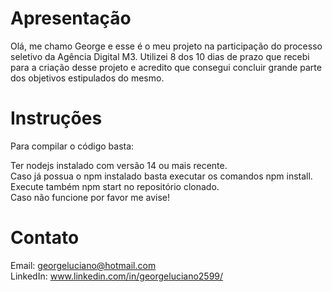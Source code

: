 # Apresentação
Olá, me chamo George e esse é o meu projeto na participação do processo seletivo da Agência Digital M3. Utilizei 8 dos 10 dias de prazo que recebi para a criação desse projeto e acredito que consegui concluir grande parte dos objetivos estipulados do mesmo.


# Instruções
Para compilar o código basta:

Ter nodejs instalado com versão 14 ou mais recente. <br>
Caso já possua o npm instalado basta executar os comandos npm install. <br>
Execute também npm start no repositório clonado. <br>
Caso não funcione por favor me avise! <br>

# Contato
Email: georgeluciano@hotmail.com <br>
LinkedIn: www.linkedin.com/in/georgeluciano2599/
